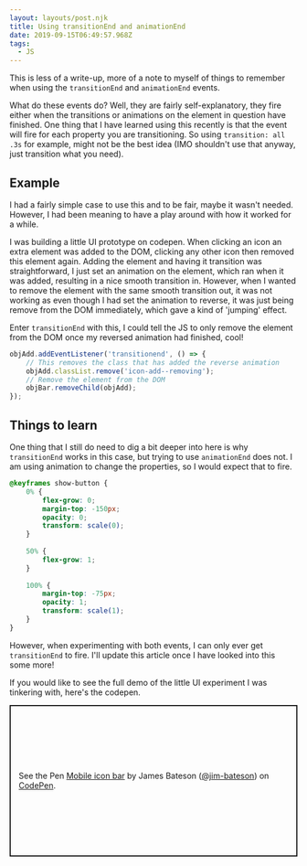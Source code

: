 ```yaml
---
layout: layouts/post.njk
title: Using transitionEnd and animationEnd
date: 2019-09-15T06:49:57.968Z
tags:
  - JS
---
```

This is less of a write-up, more of a note to myself of things to remember when using the `transitionEnd` and `animationEnd` events.
 
What do these events do? Well, they are fairly self-explanatory, they fire either when the transitions or animations on the element in question have finished. One thing that I have learned using this recently is that the event will fire for each property you are transitioning. So using `transition: all .3s` for example, might not be the best idea (IMO shouldn't use that anyway, just transition what you need).
 
## Example
 
I had a fairly simple case to use this and to be fair, maybe it wasn't needed. However, I had been meaning to have a play around with how it worked for a while.
 
I was building a little UI prototype on codepen. When clicking an icon an extra element was added to the DOM, clicking any other icon then removed this element again. Adding the element and having it transition was straightforward, I just set an animation on the element, which ran when it was added, resulting in a nice smooth transition in. However, when I wanted to remove the element with the same smooth transition out, it was not working as even though I had set the animation to reverse, it was just being remove from the DOM immediately, which gave a kind of 'jumping' effect.
 
Enter `transitionEnd` with this, I could tell the JS to only remove the element from the DOM once my reversed animation had finished, cool!
 
```js
objAdd.addEventListener('transitionend', () => {
    // This removes the class that has added the reverse animation
    objAdd.classList.remove('icon-add--removing');
    // Remove the element from the DOM
    objBar.removeChild(objAdd);
});
```
 
## Things to learn
 
One thing that I still do need to dig a bit deeper into here is why `transitionEnd` works in this case, but trying to use `animationEnd` does not. I am using animation to change the properties, so I would expect that to fire.
 
```css
@keyframes show-button {
    0% {
        flex-grow: 0;
        margin-top: -150px;
        opacity: 0;
        transform: scale(0);
    }
	
    50% {
        flex-grow: 1;
    }
	
    100% {
        margin-top: -75px;
        opacity: 1;
        transform: scale(1);
    }
}
```
 
However, when experimenting with both events, I can only ever get `transitionEnd` to fire. I'll update this article once I have looked into this some more!
 
If you would like to see the full demo of the little UI experiment I was tinkering with, here's the codepen.
 
<p class="codepen" data-height="265" data-theme-id="dark" data-default-tab="html,result" data-user="jim-bateson" data-slug-hash="JgmKRz" style="height: 265px; box-sizing: border-box; display: flex; align-items: center; justify-content: center; border: 2px solid; margin: 1em 0; padding: 1em;" data-pen-title="Mobile icon bar">
 <span>See the Pen <a href="https://codepen.io/jim-bateson/pen/JgmKRz/">
 Mobile icon bar</a> by James Bateson (<a href="https://codepen.io/jim-bateson">@jim-bateson</a>)
 on <a href="https://codepen.io">CodePen</a>.</span>
</p>
<script async src="https://static.codepen.io/assets/embed/ei.js"></script>
 
